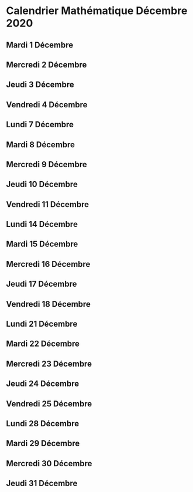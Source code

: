 # Calendrier Mathématique Décembre 2020

## Mardi 1 Décembre

## Mercredi 2 Décembre

## Jeudi 3 Décembre

## Vendredi 4 Décembre

## Lundi 7 Décembre

## Mardi 8 Décembre

## Mercredi 9 Décembre

## Jeudi 10 Décembre

## Vendredi 11 Décembre

## Lundi 14 Décembre

## Mardi 15 Décembre

## Mercredi 16 Décembre

## Jeudi 17 Décembre

## Vendredi 18 Décembre

## Lundi 21 Décembre

## Mardi 22 Décembre

## Mercredi 23 Décembre

## Jeudi 24 Décembre

## Vendredi 25 Décembre

## Lundi 28 Décembre

## Mardi 29 Décembre

## Mercredi 30 Décembre

## Jeudi 31 Décembre
